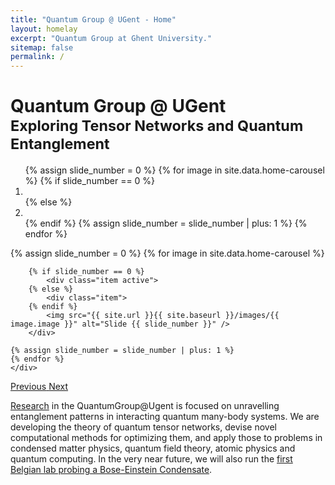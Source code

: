 ```yaml
---
title: "Quantum Group @ UGent - Home"
layout: homelay
excerpt: "Quantum Group at Ghent University."
sitemap: false
permalink: /
---
```

<div class="page-header">
<h1>
Quantum Group @ UGent<br>
<small>Exploring Tensor Networks and Quantum Entanglement</small>
</h1>
</div>
<div markdown="0" id="home-carousel" class="carousel slide" data-ride="carousel" data-interval="10000" data-pause="null" data-keyboard="true" >
    <!-- Menu -->
    <ol class="carousel-indicators">
        {% assign slide_number = 0 %}
        {% for image in site.data.home-carousel %}
        {% if slide_number == 0 %}
            <li data-target="#home-carousel" data-slide-to="{{ slide_number }}" class="active"></li>
        {% else %}
        <li data-target="#home-carousel" data-slide-to="{{ slide_number }}"></li>
        {% endif %}
        {% assign slide_number = slide_number | plus: 1 %}
        {% endfor %}
    </ol>
    <!-- Items -->
    <div class="carousel-inner">
    {% assign slide_number = 0 %}
    {% for image in site.data.home-carousel %}

        {% if slide_number == 0 %}
            <div class="item active">
        {% else %}
            <div class="item">
        {% endif %}
            <img src="{{ site.url }}{{ site.baseurl }}/images/{{ image.image }}" alt="Slide {{ slide_number }}" />
        </div>

    {% assign slide_number = slide_number | plus: 1 %}
    {% endfor %}
    </div>
  <a class="left carousel-control" href="#home-carousel" role="button" data-slide="prev">
    <span class="glyphicon glyphicon-chevron-left" aria-hidden="true"></span>
    <span class="sr-only">Previous</span>
  </a>
  <a class="right carousel-control" href="#home-carousel" role="button" data-slide="next">
    <span class="glyphicon glyphicon-chevron-right" aria-hidden="true"></span>
    <span class="sr-only">Next</span>
  </a>
</div>
<p class="lead"><a href="/research/">Research</a> in the QuantumGroup@Ugent is focused on unravelling entanglement patterns in interacting quantum many-body systems.  We are developing the theory of quantum tensor networks, devise novel computational methods for optimizing them, and apply those to problems in condensed matter physics, quantum field theory, atomic physics and quantum computing. In the very near future, we will also run the <a href="/bec/">first Belgian lab probing a Bose-Einstein Condensate</a>.</p>
